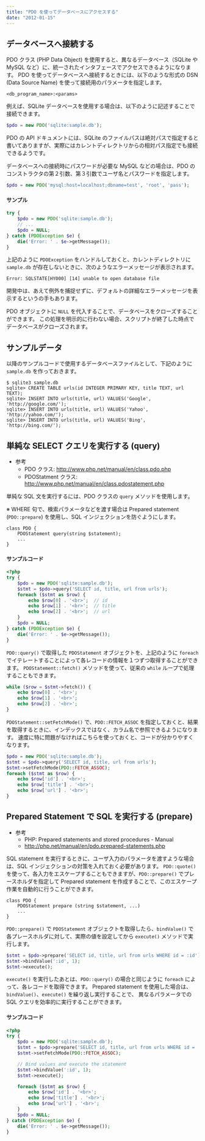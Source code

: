 ```yaml
---
title: "PDO を使ってデータベースにアクセスする"
date: "2012-01-15"
---
```


データベースへ接続する
----

PDO クラス (PHP Data Object) を使用すると、異なるデータベース（SQLite や MySQL など）に、統一されたインタフェースでアクセスできるようになります。
PDO を使ってデータベースへ接続するときには、以下のような形式の DSN (Data Source Name) を使って接続用のパラメータを指定します。

~~~
<db_program_name>:<params>
~~~

例えば、SQLite データベースを使用する場合は、以下のように記述することで接続できます。

~~~ php
$pdo = new PDO('sqlite:sample.db');
~~~

PDO の API ドキュメントには、SQLite のファイルパスは絶対パスで指定すると書いてありますが、実際にはカレントディレクトリからの相対パス指定でも接続できるようです。

データベースへの接続時にパスワードが必要な MySQL などの場合は、PDO のコンストラクタの第２引数、第３引数でユーザ名とパスワードを指定します。

~~~ php
$pdo = new PDO('mysql:host=localhost;dbname=test', 'root', 'pass');
~~~

#### サンプル

~~~ php
try {
    $pdo = new PDO('sqlite:sample.db');
    // ...
    $pdo = NULL;
} catch (PDOException $e) {
    die('Error: ' . $e->getMessage());
}
~~~

上記のように `PDOException` をハンドルしておくと、カレントディレクトリに `sample.db` が存在しないときに、次のようなエラーメッセージが表示されます。

~~~
Error: SQLSTATE[HY000] [14] unable to open database file
~~~

開発中は、あえて例外を捕捉せずに、デフォルトの詳細なエラーメッセージを表示するというの手もあります。

PDO オブジェクトに `NULL` を代入することで、データベースをクローズすることができます。
この処理を明示的に行わない場合、スクリプトが終了した時点でデータベースがクローズされます。


サンプルデータ
----

以降のサンプルコードで使用するデータベースファイルとして、下記のように `sample.db` を作っておきます。

~~~
$ sqlite3 sample.db
sqlite> CREATE TABLE urls(id INTEGER PRIMARY KEY, title TEXT, url TEXT);
sqlite> INSERT INTO urls(title, url) VALUES('Google', 'http://google.com/');
sqlite> INSERT INTO urls(title, url) VALUES('Yahoo', 'http://yahoo.com/');
sqlite> INSERT INTO urls(title, url) VALUES('Bing', 'http://bing.com/');
~~~


単純な SELECT クエリを実行する (query)
----

- 参考
  - PDO クラス: http://www.php.net/manual/en/class.pdo.php
  - PDOStatment クラス: http://www.php.net/manual/en/class.pdostatement.php

単純な SQL 文を実行するには、PDO クラスの `query` メソッドを使用します。

※ WHERE 句で、検索パラメータなどを渡す場合は Prepared statement (`PDO::prepare`) を使用し、SQL インジェクションを防ぐようにします。

~~~
class PDO {
    PDOStatement query(string $statement);
    ...
}
~~~

#### サンプルコード

~~~ php
<?php
try {
    $pdo = new PDO('sqlite:sample.db');
    $stmt = $pdo->query('SELECT id, title, url from urls');
    foreach ($stmt as $row) {
        echo $row[0] . '<br>';  // id
        echo $row[1] . '<br>';  // title
        echo $row[2] . '<br>';  // url
    }
    $pdo = NULL;
} catch (PDOException $e) {
    die('Error: ' . $e->getMessage());
}
~~~

`PDO::query()` で取得した `PDOStatement` オブジェクトを、上記のように `foreach` でイテレートすることによって各レコードの情報を１つずつ取得することができます。
`PDOStatement::fetch()` メソッドを使って、従来の `while` ループで処理することもできます。

~~~ php
while ($row = $stmt->fetch()) {
    echo $row[0] . '<br>';
    echo $row[1] . '<br>';
    echo $row[2] . '<br>';
}
~~~

`PDOStatement::setFetchMode()` で、`PDO::FETCH_ASSOC` を指定しておくと、結果を取得するときに、インデックスではなく、カラム名で参照できるようになります。
速度に特に問題がなければこちらを使っておくと、コードが分かりやすくなります。

~~~ php
$pdo = new PDO('sqlite:sample.db');
$stmt = $pdo->query('SELECT id, title, url from urls');
$stmt->setFetchMode(PDO::FETCH_ASSOC);
foreach ($stmt as $row) {
    echo $row['id'] . '<br>';
    echo $row['title'] . '<br>';
    echo $row['url'] . '<br>';
}
~~~


Prepared Statement で SQL を実行する (prepare)
----

- 参考
  - PHP: Prepared statements and stored procedures - Manual
  - http://php.net/manual/en/pdo.prepared-statements.php

SQL statement を実行するときに、ユーザ入力のパラメータを渡すような場合は、SQL インジェクションの対策を入れておく必要があります。
`PDO::quote()` を使って、各入力をエスケープすることもできますが、`PDO::prepare()` でプレースホルダを指定して Prepared statement を作成することで、このエスケープ作業を自動的に行うことができます。

~~~
class PDO {
    PDOStatement prepare (string $statement, ...)
    ...
}
~~~

`PDO::prepare()` で `PDOStatement` オブジェクトを取得したら、`bindValue()` で各プレースホルダに対して、実際の値を設定してから `execute()` メソッドで実行します。

~~~ php
$stmt = $pdo->prepare('SELECT id, title, url from urls WHERE id = :id');
$stmt->bindValue(':id', 1);
$stmt->execute();
~~~

`execute()` を実行したあとは、`PDO::query()` の場合と同じように `foreach` によって、各レコードを取得できます。
Prepared statement を使用した場合は、`bindValue()`、`execute()` を繰り返し実行することで、
異なるパラメータでの SQL クエリを効率的に実行することができます。

#### サンプルコード

~~~ php
<?php
try {
    $pdo = new PDO('sqlite:sample.db');
    $stmt = $pdo->prepare('SELECT id, title, url from urls WHERE id = :id');
    $stmt->setFetchMode(PDO::FETCH_ASSOC);

    // Bind values and execute the statement
    $stmt->bindValue(':id', 1);
    $stmt->execute();

    foreach ($stmt as $row) {
        echo $row['id'] . '<br>';
        echo $row['title'] . '<br>';
        echo $row['url'] . '<br>';
    }
    $pdo = NULL;
} catch (PDOException $e) {
    die('Error: ' . $e->getMessage());
}
~~~

